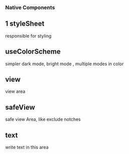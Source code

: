 ### Native Components

## 1 styleSheet

responsible for styling

## useColorScheme

simpler dark mode, bright mode , multiple modes in color

## view

view area

## safeView

safe view Area, like exclude notches

## text

write text in this area
